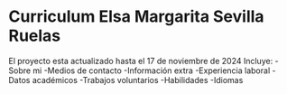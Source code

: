# Curriculum Elsa Margarita Sevilla Ruelas
El proyecto esta actualizado hasta el 17 de noviembre de 2024
Incluye:
-Sobre mi
-Medios de contacto
-Información extra
-Experiencia laboral
-Datos académicos
-Trabajos voluntarios
-Habilidades 
-Idiomas